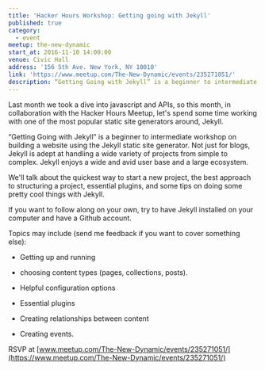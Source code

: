 ```yaml
---
title: 'Hacker Hours Workshop: Getting going with Jekyll'
published: true
category:
  - event
meetup: the-new-dynamic
start_at: 2016-11-10 14:00:00
venue: Civic Hall
address: '156 5th Ave. New York, NY 10010'
link: 'https://www.meetup.com/The-New-Dynamic/events/235271051/'
description: “Getting Going with Jekyll” is a beginner to intermediate workshop on building a website using the Jekyll static site generator.
---
```



Last month we took a dive into javascript and APIs, so this month, in collaboration with the Hacker Hours Meetup, let's spend some time working with one of the most popular static site generators around, Jekyll.

“Getting Going with Jekyll” is a beginner to intermediate workshop on building a website using the Jekyll static site generator. Not just for blogs, Jekyll is adept at handling a wide variety of projects from simple to complex. Jekyll enjoys a wide and avid user base and a large ecosystem.

We'll talk about the quickest way to start a new project, the best approach to structuring a project, essential plugins, and some tips on doing some pretty cool things with Jekyll.

If you want to follow along on your own, try to have Jekyll installed on your computer and have a Github account.

Topics may include (send me feedback if you want to cover something else):

* Getting up and running

* choosing content types (pages, collections, posts).

* Helpful configuration options

* Essential plugins

* Creating relationships between content

* Creating events.

RSVP at [www.meetup.com/The-New-Dynamic/events/235271051/](https://www.meetup.com/The-New-Dynamic/events/235271051/)